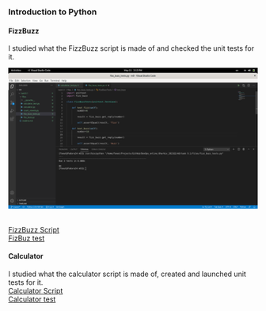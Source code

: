 ### Introduction to Python

#### FizzBuzz
I studied what the FizzBuzz script is made of and checked the unit tests for it.
 <p><img  src='images/1.png'></p>
 <br>
<a href="files/fizz_buzz.py">FizzBuzz Script</a>
<br>
<a href="files/fizz_buzz_tests.py">FizBuz test</a>

#### Сalculator
I studied what the calculator script is made of, created and launched unit tests for it.
<br>
<a href="files/calculator.py">Calculator Script</a>
<br>
<a href="files/calculator_test.py">Calculator test</a>
